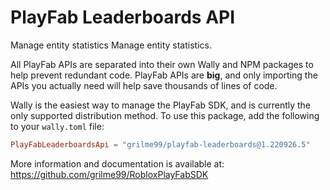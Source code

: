 # PlayFab Leaderboards API

Manage entity statistics Manage entity statistics.

All PlayFab APIs are separated into their own Wally and NPM packages to help prevent redundant code.
PlayFab APIs are **big**, and only importing the APIs you actually need will help save thousands of lines of code.

Wally is the easiest way to manage the PlayFab SDK, and is currently the only supported distribution method.
To use this package, add the following to your `wally.toml` file:

```toml
PlayFabLeaderboardsApi = "grilme99/playfab-leaderboards@1.220926.5"
```

More information and documentation is available at:
https://github.com/grilme99/RobloxPlayFabSDK

